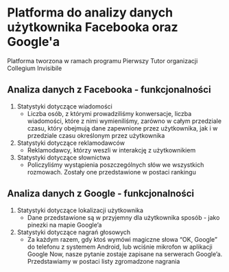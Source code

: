 # Platforma do analizy danych użytkownika Facebooka oraz Google'a

Platforma tworzona w ramach programu Pierwszy Tutor organizacji Collegium Invisibile

## Analiza danych z Facebooka - funkcjonalności

1. Statystyki dotyczące wiadomości
    - Liczba osób, z którymi prowadziliśmy konwersacje, liczba wiadomości, które z nimi wymieniliśmy, zarówno w całym przedziale czasu, który obejmują dane zapewnione przez użytkownika, jak i w przedziale czasu określonym przez użytkownika
2. Statystyki dotyczące reklamodawców
    - Reklamodawcy, którzy weszli w interakcję z użytkownikiem
3. Statystyki dotyczące słownictwa
    - Policzyliśmy wystąpienia poszczególnych słów we wszystkich rozmowach. Zostały one przedstawione w postaci rankingu
  
## Analiza danych z Google - funkcjonalności

1. Statystyki dotyczące lokalizacji użytkownika
    - Dane przedstawione są w przyjemny dla użytkownika sposób - jako pinezki na mapie Google’a
2. Statystyki dotyczące nagrań głosowych
    - Za każdym razem, gdy ktoś wymówi magiczne słowa “OK, Google” do telefonu z systemem Android, lub wciśnie mikrofon w aplikacji Google Now, nasze pytanie zostaje zapisane na serwerach Google’a. Przedstawiamy w postaci listy zgromadzone nagrania

